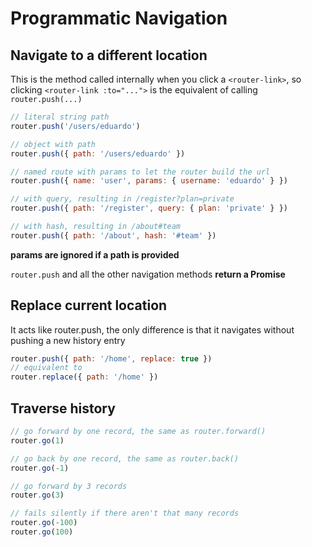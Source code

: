 # Programmatic Navigation

## Navigate to a different location

This is the method called internally when you click a `<router-link>`, so clicking `<router-link :to="...">` is the equivalent of calling `router.push(...)`

```js
// literal string path
router.push('/users/eduardo')

// object with path
router.push({ path: '/users/eduardo' })

// named route with params to let the router build the url
router.push({ name: 'user', params: { username: 'eduardo' } })

// with query, resulting in /register?plan=private
router.push({ path: '/register', query: { plan: 'private' } })

// with hash, resulting in /about#team
router.push({ path: '/about', hash: '#team' })
```

**params are ignored if a path is provided**

`router.push` and all the other navigation methods **return a Promise**

## Replace current location

It acts like router.push, the only difference is that it navigates without pushing a new history entry

```js
router.push({ path: '/home', replace: true })
// equivalent to
router.replace({ path: '/home' })
```

## Traverse history

```js
// go forward by one record, the same as router.forward()
router.go(1)

// go back by one record, the same as router.back()
router.go(-1)

// go forward by 3 records
router.go(3)

// fails silently if there aren't that many records
router.go(-100)
router.go(100)
```

